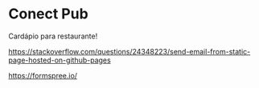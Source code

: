 # Conect Pub
Cardápio para restaurante!

https://stackoverflow.com/questions/24348223/send-email-from-static-page-hosted-on-github-pages

https://formspree.io/
